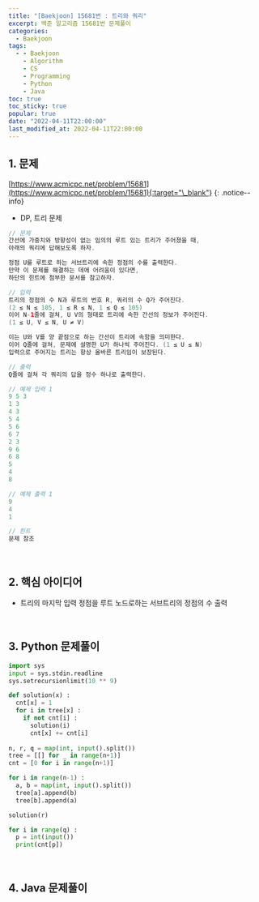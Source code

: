 ```yaml
---
title: "[Baekjoon] 15681번 : 트리와 쿼리"
excerpt: 백준 알고리즘 15681번 문제풀이
categories:
  - Baekjoon
tags:
  - - Baekjoon
    - Algorithm
    - CS
    - Programming
    - Python
    - Java
toc: true
toc_sticky: true
popular: true
date: "2022-04-11T22:00:00"
last_modified_at: 2022-04-11T22:00:00
---
```


## 1. 문제

[https://www.acmicpc.net/problem/15681](https://www.acmicpc.net/problem/15681){:target="\_blank"}
{: .notice--info}

- DP, 트리 문제

```java
// 문제
간선에 가중치와 방향성이 없는 임의의 루트 있는 트리가 주어졌을 때, 
아래의 쿼리에 답해보도록 하자.

정점 U를 루트로 하는 서브트리에 속한 정점의 수를 출력한다.
만약 이 문제를 해결하는 데에 어려움이 있다면, 
하단의 힌트에 첨부한 문서를 참고하자.

// 입력
트리의 정점의 수 N과 루트의 번호 R, 쿼리의 수 Q가 주어진다. 
(2 ≤ N ≤ 105, 1 ≤ R ≤ N, 1 ≤ Q ≤ 105)
이어 N-1줄에 걸쳐, U V의 형태로 트리에 속한 간선의 정보가 주어진다. 
(1 ≤ U, V ≤ N, U ≠ V)

이는 U와 V를 양 끝점으로 하는 간선이 트리에 속함을 의미한다.
이어 Q줄에 걸쳐, 문제에 설명한 U가 하나씩 주어진다. (1 ≤ U ≤ N)
입력으로 주어지는 트리는 항상 올바른 트리임이 보장된다.

// 출력
Q줄에 걸쳐 각 쿼리의 답을 정수 하나로 출력한다.

// 예제 입력 1 
9 5 3
1 3
4 3
5 4
5 6
6 7
2 3
9 6
6 8
5
4
8

// 예제 출력 1 
9
4
1

// 힌트
문제 참조
```

<br>

## 2. 핵심 아이디어

- 트리의 마지막 입력 정점을 루트 노드로하는 서브트리의 정점의 수 출력

<br>

## 3. Python 문제풀이

```python
import sys
input = sys.stdin.readline
sys.setrecursionlimit(10 ** 9)

def solution(x) :
  cnt[x] = 1
  for i in tree[x] :
    if not cnt[i] :
      solution(i)
      cnt[x] += cnt[i]
      
n, r, q = map(int, input().split())
tree = [[] for _ in range(n+1)]
cnt = [0 for i in range(n+1)]

for i in range(n-1) :
  a, b = map(int, input().split())
  tree[a].append(b)
  tree[b].append(a)

solution(r)

for i in range(q) :
  p = int(input())
  print(cnt[p])
```

<br>

## 4. Java 문제풀이

```java

```
